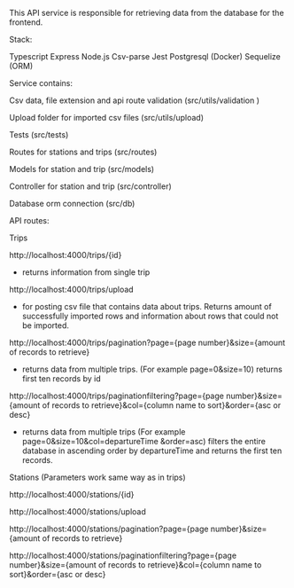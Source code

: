 This API service is responsible for retrieving data from the database for the frontend.

Stack:

Typescript
Express
Node.js
Csv-parse
Jest
Postgresql (Docker)
Sequelize (ORM)


Service contains:

Csv data, file extension and api route validation
(src/utils/validation )

Upload folder for imported csv files 
(src/utils/upload)

Tests
(src/tests)

Routes for stations and trips
(src/routes)

Models for station and trip
(src/models)

Controller for station and trip
(src/controller)

Database orm connection
(src/db)


API routes:



Trips

http://localhost:4000/trips/{id}
- returns information from single trip

http://localhost:4000/trips/upload
- for posting csv file that contains data about trips. Returns amount of successfully  imported rows and information about rows that could not be imported.

http://localhost:4000/trips/pagination?page={page number}&size={amount of records to retrieve}
- returns data from multiple trips. (For example page=0&size=10) returns first ten records by id

http://localhost:4000/trips/paginationfiltering?page={page number}&size={amount of records to retrieve}&col={column name to sort}&order={asc or desc}

- returns data from multiple trips (For example page=0&size=10&col=departureTime
&order=asc) filters the entire database in ascending order by departureTime and returns the first ten records.


Stations (Parameters work same way as in trips)

http://localhost:4000/stations/{id}

http://localhost:4000/stations/upload

http://localhost:4000/stations/pagination?page={page number}&size={amount of records to retrieve}

http://localhost:4000/stations/paginationfiltering?page={page number}&size={amount of records to retrieve}&col={column name to sort}&order={asc or desc}
